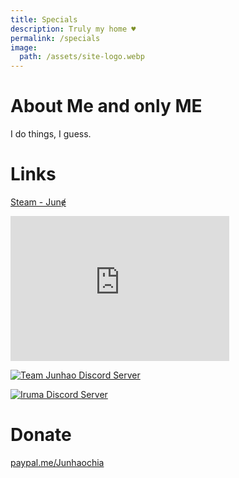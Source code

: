 ```yaml
---
title: Specials
description: Truly my home ♥
permalink: /specials
image:
  path: /assets/site-logo.webp
---
```

# About Me and only ME
I do things, I guess.

# Links
[Steam - Junɇ](https://steamcommunity.com/id/Junhaochia)
<iframe id="steam_miniprofile" width="350" height="232px" src="https://www.junhao.page/steam-miniprofile/junhaochia" style="border: 0px;"></iframe>

[![Team Junhao Discord Server](https://discord.com/api/guilds/661447151426994176/widget.png?style=banner2)](https://discord.gg/9QeEzAq)

[![Iruma Discord Server](https://discord.com/api/guilds/735144130484895797/widget.png?style=banner2)](https://discord.gg/M79cK6g)

# Donate
[paypal.me/Junhaochia](https://paypal.me/Junhaochia)